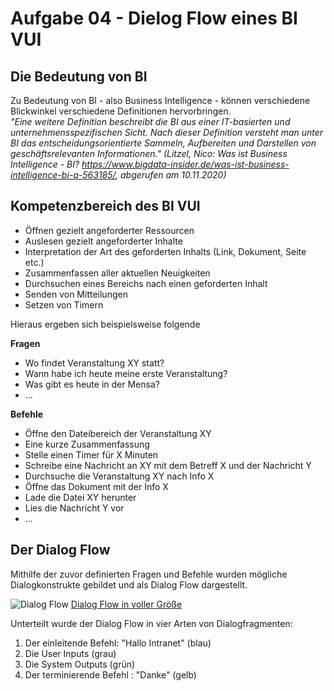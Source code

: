 # Aufgabe 04 - Dielog Flow eines BI VUI

## Die Bedeutung von BI

Zu Bedeutung von BI - also Business Intelligence - können verschiedene Blickwinkel verschiedene Definitionen hervorbringen. <br>
*"Eine weitere Definition beschreibt die BI aus einer IT-basierten und unternehmensspezifischen Sicht. Nach dieser Definition versteht man unter BI das entscheidungsorientierte Sammeln, Aufbereiten und Darstellen von geschäftsrelevanten Informationen."*
_(Litzel, Nico: Was ist Business Intelligence - BI? https://www.bigdata-insider.de/was-ist-business-intelligence-bi-a-563185/, abgerufen am 10.11.2020)_

## Kompetenzbereich des BI VUI

* Öffnen gezielt angeforderter Ressourcen
* Auslesen gezielt angeforderter Inhalte
* Interpretation der Art des geforderten Inhalts (Link, Dokument, Seite etc.)
* Zusammenfassen aller aktuellen Neuigkeiten
* Durchsuchen eines Bereichs nach einen geforderten Inhalt
* Senden von Mitteilungen
* Setzen von Timern

Hieraus ergeben sich beispielsweise folgende

**Fragen**

* Wo findet Veranstaltung XY statt?
* Wann habe ich heute meine erste Veranstaltung?
* Was gibt es heute in der Mensa?
* ...

**Befehle**

* Öffne den Dateibereich der Veranstaltung XY
* Eine kurze Zusammenfassung
* Stelle einen Timer für X Minuten
* Schreibe eine Nachricht an XY mit dem Betreff X und der Nachricht Y
* Durchsuche die Veranstaltung XY nach Info X
* Öffne das Dokument mit der Info X
* Lade die Datei XY herunter
* Lies die Nachricht Y vor
* ...

## Der Dialog Flow

Mithilfe der zuvor definierten Fragen und Befehle wurden mögliche Dialogkonstrukte gebildet und als Dialog Flow dargestellt.

![Dialog Flow](https://ninahecht.github.io/IFD-WiSe20-21/aufgabe4/dialog-flow.png)
[Dialog Flow in voller Größe](https://ninahecht.github.io/IFD-WiSe20-21/aufgabe4/dialog-flow.html)

Unterteilt wurde der Dialog Flow in vier Arten von Dialogfragmenten:

1. Der einleitende Befehl: "Hallo Intranet" (blau)
2. Die User Inputs (grau)
3. Die System Outputs (grün)
4. Der terminierende Befehl : "Danke" (gelb)